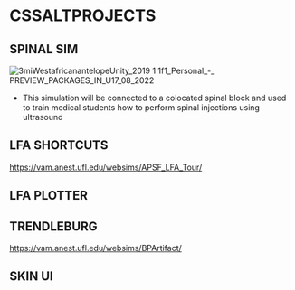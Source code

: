 # CSSALTPROJECTS

## SPINAL SIM
![3miWestafricanantelopeUnity_2019 1 1f1_Personal_-_ PREVIEW_PACKAGES_IN_U17_08_2022](https://user-images.githubusercontent.com/89361982/185233592-14774526-7486-4631-8190-be1fbe0a8a4a.gif)

- This simulation will be connected to a colocated spinal block and used to train medical students how to perform spinal injections using ultrasound

## LFA SHORTCUTS 
https://vam.anest.ufl.edu/websims/APSF_LFA_Tour/

## LFA PLOTTER


## TRENDLEBURG
https://vam.anest.ufl.edu/websims/BPArtifact/

## SKIN UI 





